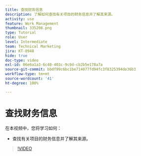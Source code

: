 ```yaml
---
title: 查找财务信息
description: 了解如何查找有关项目的财务信息并了解其来源。
activity: use
feature: Work Management
thumbnail: 335208.png
type: Tutorial
role: User
level: Intermediate
team: Technical Marketing
jira: KT-8948
hide: true
doc-type: video
exl-id: 06e6a1a3-6c40-403c-9c9d-cb2b5e178a7a
source-git-commit: bbdf99c6bc1be714077fd94fc3f8325394de36b3
workflow-type: tm+mt
source-wordcount: '41'
ht-degree: 100%

---
```


# 查找财务信息

在本视频中，您将学习如何：

* 查找有关项目的财务信息并了解其来源。

>[!VIDEO](https://video.tv.adobe.com/v/335208/?quality=12&learn=on&enablevpops=1)
